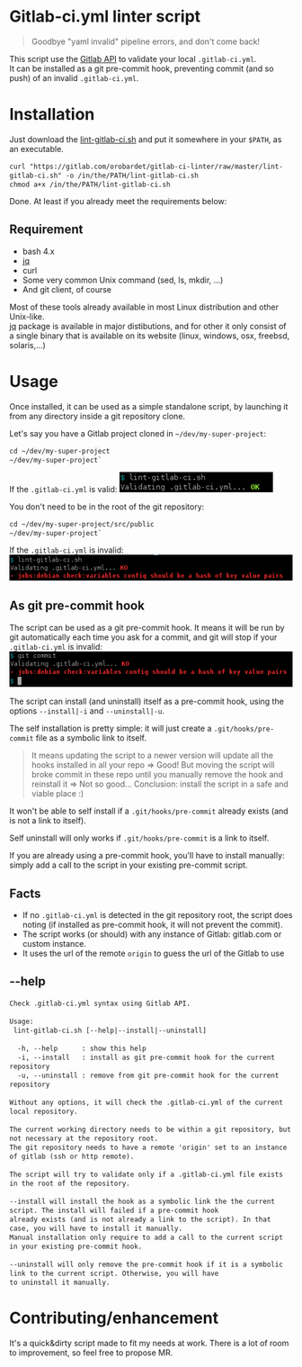 # Gitlab-ci.yml linter script

> Goodbye "yaml invalid" pipeline errors, and don't come back!

This script use the [Gitlab API](https://docs.gitlab.com/ce/api/ci/lint.html) to validate your local `.gitlab-ci.yml`.  
It can be installed as a git pre-commit hook, preventing commit (and so push) of an invalid `.gitlab-ci.yml`. 

# Installation

Just download the [lint-gitlab-ci.sh](lint-gitlab-ci.sh) and put it somewhere in your `$PATH`, as an executable.

``` 
curl "https://gitlab.com/orobardet/gitlab-ci-linter/raw/master/lint-gitlab-ci.sh" -o /in/the/PATH/lint-gitlab-ci.sh
chmod a+x /in/the/PATH/lint-gitlab-ci.sh
```

Done. At least if you already meet the requirements below:

## Requirement

- bash 4.x
- [jq](https://stedolan.github.io/jq/)
- curl
- Some very common Unix command (sed, ls, mkdir, ...) 
- And git client, of course

Most of these tools already available in most Linux distribution and other Unix-like.  
[jq](https://stedolan.github.io/jq/) package is available in major distibutions, and for other it only consist of a single 
 binary that is available on its website (linux, windows, osx, freebsd, solaris,...)

# Usage

Once installed, it can be used as a simple standalone script, by launching it from any directory 
inside a git repository clone.

Let's say you have a Gitlab project cloned in `~/dev/my-super-project`:

```shell
cd ~/dev/my-super-project
~/dev/my-super-project`
```
If the `.gitlab-ci.yml` is valid:
![.gitlab-ci.yml is valid!](doc/screen-standalone-ok.png)

You don't need to be in the root of the git repository:
```shell
cd ~/dev/my-super-project/src/public
~/dev/my-super-project`
```
If the `.gitlab-ci.yml` is invalid:
![Arg! An error!](doc/screen-standalone-ko.png)

## As git pre-commit hook

The script can be used as a git pre-commit hook. It means it will be run by git automatically each time you ask for a 
commit, and git will stop if your `.gitlab-ci.yml` is invalid:
![Thanks alerting me!](doc/screen-hook-ko.png)

The script can install (and uninstall) itself as a pre-commit hook, using the options `--install|-i` and `--uninstall|-u`.

The self installation is pretty simple: it will just create a `.git/hooks/pre-commit` file as a symbolic link to itself.

> It means updating the script to a newer version will update all the hooks installed in all your repo => Good!
> But moving the script will broke commit in these repo until you manually remove the hook and reinstall it => Not so good...
> Conclusion: install the script in a safe and viable place :)

It won't be able to self install if a `.git/hooks/pre-commit` already exists (and is not a link to itself).
 
Self uninstall will only works if `.git/hooks/pre-commit` is a link to itself.

If you are already using a pre-commit hook, you'll have to install manually: simply add a call to the script in your 
existing pre-commit script.

## Facts

- If no `.gitlab-ci.yml` is detected in the git repository root, the script does noting (if installed as pre-commit hook, it will not prevent the commit).
- The script works (or should) with any instance of Gitlab: gitlab.com or custom instance.
- It uses the url of the remote `origin` to guess the url of the Gitlab to use

## --help 

```
Check .gitlab-ci.yml syntax using Gitlab API.

Usage:
 lint-gitlab-ci.sh [--help|--install|--uninstall]

  -h, --help      : show this help
  -i, --install   : install as git pre-commit hook for the current repository
  -u, --uninstall : remove from git pre-commit hook for the current repository

Without any options, it will check the .gitlab-ci.yml of the current local repository.

The current working directory needs to be within a git repository, but not necessary at the repository root.
The git repository needs to have a remote 'origin' set to an instance of gitlab (ssh or http remote).

The script will try to validate only if a .gitlab-ci.yml file exists in the root of the repository.

--install will install the hook as a symbolic link the the current script. The install will failed if a pre-commit hook
already exists (and is not already a link to the script). In that case, you will have to install it manually.
Manual installation only require to add a call to the current script in your existing pre-commit hook.

--uninstall will only remove the pre-commit hook if it is a symbolic link to the current script. Otherwise, you will have
to uninstall it manually.
```

# Contributing/enhancement

It's a quick&dirty script made to fit my needs at work. There is a lot of room to improvement, so feel free to propose MR.